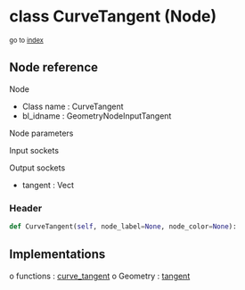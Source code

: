 # class CurveTangent (Node)

<sub>go to [index](/docs/index.md)</sub>

## Node reference

Node
 - Class name : CurveTangent
 - bl_idname : GeometryNodeInputTangent

Node parameters

Input sockets

Output sockets
 - tangent : Vect

### Header

``` python
def CurveTangent(self, node_label=None, node_color=None):
```

## Implementations

o functions : [curve_tangent](/docs/GeoNodes_classes/GLOBAL.md#curve_tangent)
o Geometry : [tangent](/docs/GeoNodes_classes/Geometry.md#tangent)


